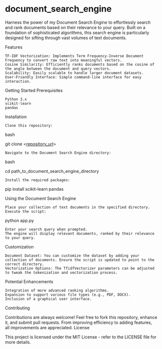 # document_search_engine

Harness the power of my Document Search Engine to effortlessly search and rank documents based on their relevance to your query. Built on a foundation of sophisticated algorithms, this search engine is particularly designed for sifting through vast volumes of text documents.

Features

    TF-IDF Vectorization: Implements Term Frequency-Inverse Document Frequency to convert raw text into meaningful vectors.
    Cosine Similarity: Efficiently ranks documents based on the cosine of the angle between the document and query vectors.
    Scalability: Easily scalable to handle larger document datasets.
    User-Friendly Interface: Simple command-line interface for easy interaction.

Getting Started
Prerequisites

    Python 3.x
    scikit-learn
    pandas

Installation

    Clone this repository:

bash

git clone <[repository_url](https://github.com/StackSculptor/document_search_engine/tree/main)>

    Navigate to the Document Search Engine directory:

bash

cd path_to_document_search_engine_directory

    Install the required packages:

pip install scikit-learn pandas

Using the Document Search Engine

    Place your collection of text documents in the specified directory.
    Execute the script:

python app.py

    Enter your search query when prompted.
    The engine will display relevant documents, ranked by their relevance to your query.

Customization

    Document Dataset: You can customize the dataset by adding your collection of documents. Ensure the script is updated to point to the correct directory.
    Vectorization Options: The TfidfVectorizer parameters can be adjusted to tweak the tokenization and vectorization process.

Potential Enhancements

    Integration of more advanced ranking algorithms.
    Expansion to support various file types (e.g., PDF, DOCX).
    Inclusion of a graphical user interface.

Contributing

Contributions are always welcome! Feel free to fork this repository, enhance it, and submit pull requests. From improving efficiency to adding features, all improvements are appreciated.
License

This project is licensed under the MIT License - refer to the LICENSE file for more details.
